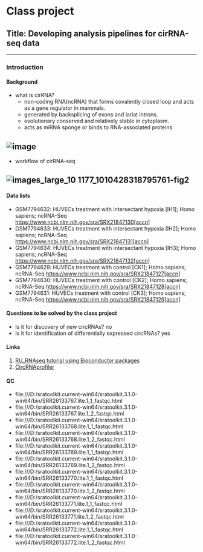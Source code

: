 # Class project
## Title: Developing analysis pipelines for cirRNA-seq data
-----
### Introduction
#### Background
* what is cirRNA?
  - non-coding RNA(ncRNA) that forms covalently closed loop and acts as a gene regulator in mammals.
  - generated by backsplicing of exons and lariat introns.
  - evolutionary conserved and relatively stable in cytoplasm.
  - acts as miRNA sponge or binds to RNA-associated proteins

![image](https://www.frontiersin.org/files/Articles/265463/fmolb-04-00038-HTML/image_m/fmolb-04-00038-g001.jpg)
-------

* workflow of cirRNA-seq

![images_large_10 1177_1010428318795761-fig2](https://github.com/Taeheon-L/hi/assets/165758630/d2919ce2-5c27-4bec-8e51-44be716748dd)
-------
#### Data lists
- GSM7794632: HUVECs treatment with intersectant hypoxia [IH1]; Homo sapiens; ncRNA-Seq
https://www.ncbi.nlm.nih.gov/sra/SRX21847130[accn]
- GSM7794633: HUVECs treatment with intersectant hypoxia [IH2]; Homo sapiens; ncRNA-Seq
https://www.ncbi.nlm.nih.gov/sra/SRX21847131[accn]
- GSM7794634: HUVECs treatment with intersectant hypoxia [IH3]; Homo sapiens; ncRNA-Seq
https://www.ncbi.nlm.nih.gov/sra/SRX21847132[accn]
- GSM7794629: HUVECs treatment with control [CK1]; Homo sapiens; ncRNA-Seq
https://www.ncbi.nlm.nih.gov/sra/SRX21847127[accn]
- GSM7794630: HUVECs treatment with control [CK2]; Homo sapiens; ncRNA-Seq
https://www.ncbi.nlm.nih.gov/sra/SRX21847128[accn]
- GSM7794631: HUVECs treatment with control [CK3]; Homo sapiens; ncRNA-Seq
https://www.ncbi.nlm.nih.gov/sra/SRX21847129[accn]

#### Questions to be solved by the class project
* Is it for discovery of new circRNAs? no
* Is it for identification of differentially expressed circRNAs? yes
 
#### Links
1. [RU_RNAseq tutorial using Bioconductor packages](https://rockefelleruniversity.github.io/RU_RNAseq/)
2. [CircRNAprofiler](https://bioconductor.org/packages/release/bioc/html/circRNAprofiler.html)

#### QC
- file:///D:/sratoolkit.current-win64/sratoolkit.3.1.0-win64/bin/SRR26133767.lite.1_1_fastqc.html
- file:///D:/sratoolkit.current-win64/sratoolkit.3.1.0-win64/bin/SRR26133767.lite.1_2_fastqc.html
- file:///D:/sratoolkit.current-win64/sratoolkit.3.1.0-win64/bin/SRR26133768.lite.1_1_fastqc.html
- file:///D:/sratoolkit.current-win64/sratoolkit.3.1.0-win64/bin/SRR26133768.lite.1_2_fastqc.html
- file:///D:/sratoolkit.current-win64/sratoolkit.3.1.0-win64/bin/SRR26133769.lite.1_1_fastqc.html
- file:///D:/sratoolkit.current-win64/sratoolkit.3.1.0-win64/bin/SRR26133769.lite.1_2_fastqc.html
- file:///D:/sratoolkit.current-win64/sratoolkit.3.1.0-win64/bin/SRR26133770.lite.1_1_fastqc.html
- file:///D:/sratoolkit.current-win64/sratoolkit.3.1.0-win64/bin/SRR26133770.lite.1_2_fastqc.html
- file:///D:/sratoolkit.current-win64/sratoolkit.3.1.0-win64/bin/SRR26133771.lite.1_1_fastqc.html
- file:///D:/sratoolkit.current-win64/sratoolkit.3.1.0-win64/bin/SRR26133771.lite.1_2_fastqc.html
- file:///D:/sratoolkit.current-win64/sratoolkit.3.1.0-win64/bin/SRR26133772.lite.1_1_fastqc.html
- file:///D:/sratoolkit.current-win64/sratoolkit.3.1.0-win64/bin/SRR26133772.lite.1_2_fastqc.html
